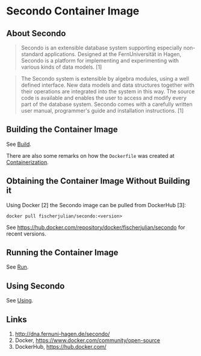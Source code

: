 # Secondo Container Image

## About Secondo

> Secondo is an extensible database system supporting especially non-standard applications. Designed at the FernUniversität in Hagen, Secondo is a platform for implementing and experimenting with various kinds of data models. [1]

> The Secondo system is extensible by algebra modules, using a well defined interface. New data models and data structures together with their operations are integrated into the system in this way. The source code is available and enables the user to access and modify every part of the database system. Secondo comes with a carefully written user manual, programmer's guide and installation instructions. [1]

## Building the Container Image

See [Build](Build.md).

There are also some remarks on how the `Dockerfile` was created at [Containerization](Containerization.md).

## Obtaining the Container Image Without Building it

Using Docker [2] the Secondo image can be pulled from DockerHub [3]: 

    docker pull fischerjulian/secondo:<version>

See https://hub.docker.com/repository/docker/fischerjulian/secondo for recent versions.

## Running the Container Image

See [Run](Run.md).

## Using Secondo

See [Using](UsingSecondo.md).

## Links
1. http://dna.fernuni-hagen.de/secondo/
2. Docker, https://www.docker.com/community/open-source
3. DockerHub, https://hub.docker.com/